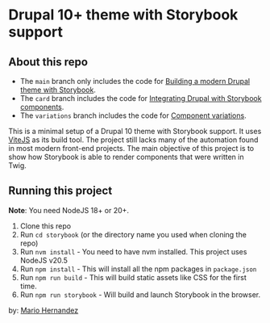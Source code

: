 # Drupal 10+ theme with Storybook support

## About this repo

* The `main` branch only includes the code for [Building a modern Drupal theme with Storybook](https://mariohernandez.io/blog/building-a-modern-drupal-theme-with-storybook/).
* The `card` branch includes the code for [Integrating Drupal with Storybook components](https://mariohernandez.io/blog/integrating-drupal-with-storybook-components/).
* The `variations` branch includes the code for [Component variations](https://mariohernandez.io/blog/components-variations-in-storybook/).

This is a minimal setup of a Drupal 10 theme with Storybook support.  It uses [ViteJS](https://vitejs.dev/) as its build tool.
The project still lacks many of the automation found in most modern front-end projects.  The main objective of this project is to show how Storybook is able to render components that were written in Twig.

## Running this project

**Note**: You need NodeJS 18+ or 20+.

1. Clone this repo
1. Run `cd storybook` (or the directory name you used when cloning the repo)
1. Run `nvm install` - You need to have nvm installed. This project uses NodeJS v20.5
1. Run `npm install` - This will install all the npm packages in `package.json`
1. Run `npm run build` - This will build static assets like CSS for the first time.
1. Run `npm run storybook` - Will build and launch Storybook in the browser.

by: [Mario Hernandez](https://mariohernandez.io)
